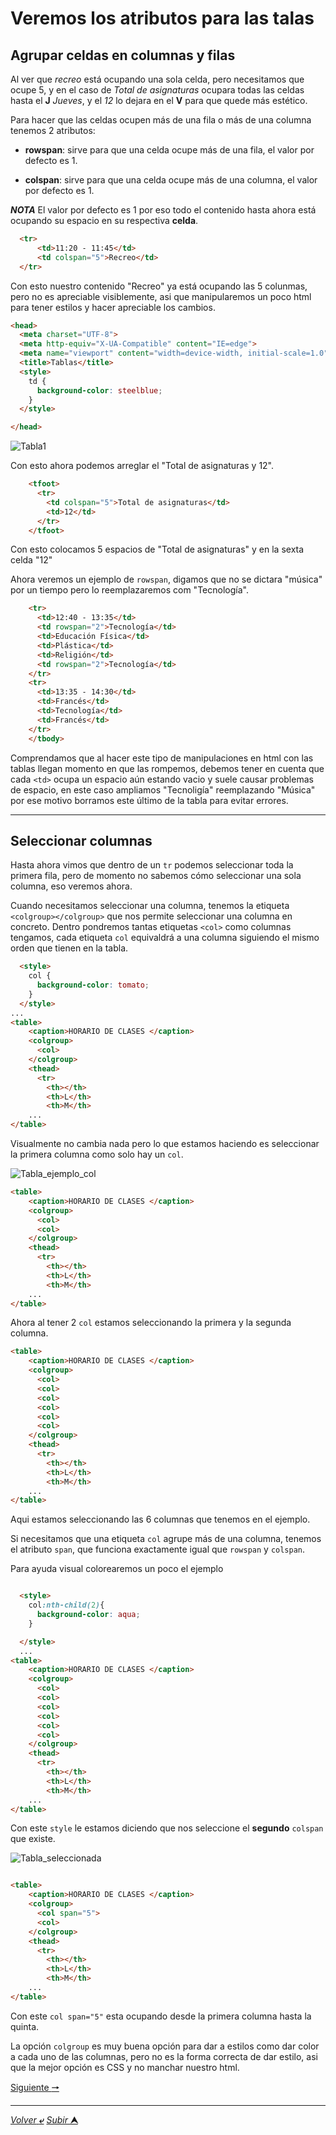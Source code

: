 # Veremos los atributos para las talas

## Agrupar celdas en columnas y filas

Al ver que *recreo* está ocupando una sola celda, pero necesitamos que ocupe 5, y en el caso de *Total de asignaturas* ocupara todas las celdas hasta el **J** *Jueves*, y el *12* lo dejara en el **V** para que quede más estético.

Para hacer que las celdas ocupen más de una fila o más de una columna tenemos 2 atributos:

* **rowspan**: sirve para que una celda ocupe más de una fila, el valor por defecto es 1.

* **colspan**: sirve para que una celda ocupe más de una columna, el valor por defecto es 1.

***NOTA*** El valor por defecto es 1 por eso todo el contenido hasta ahora está ocupando su espacio en su respectiva **celda**.

~~~html
  <tr>
      <td>11:20 - 11:45</td>
      <td colspan="5">Recreo</td>
  </tr>
~~~

Con esto nuestro contenido "Recreo" ya está ocupando las 5 colunmas, pero no es apreciable visiblemente, asi que manipularemos un poco html para tener estilos y hacer apreciable los cambios.

~~~html
<head>
  <meta charset="UTF-8">
  <meta http-equiv="X-UA-Compatible" content="IE=edge">
  <meta name="viewport" content="width=device-width, initial-scale=1.0">
  <title>Tablas</title>
  <style>
    td {
      background-color: steelblue;
    }
  </style>

</head>
~~~

![Tabla1](/media/Tabla_Coloreada1.png "Tabla coloreada para ver el espacio que ocupa Recreo de una manera más visual")

Con esto ahora podemos arreglar el "Total de asignaturas y 12".

~~~html
    <tfoot>
      <tr>
        <td colspan="5">Total de asignaturas</td>
        <td>12</td>
      </tr>
    </tfoot>
~~~

Con esto colocamos 5 espacios de "Total de asignaturas" y en la sexta celda "12"

Ahora veremos un ejemplo de `rowspan`, digamos que no se dictara "música" por un tiempo pero lo reemplazaremos com "Tecnología".

~~~html
    <tr>
      <td>12:40 - 13:35</td>
      <td rowspan="2">Tecnología</td>
      <td>Educación Física</td>
      <td>Plástica</td>
      <td>Religión</td>
      <td rowspan="2">Tecnología</td>
    </tr>
    <tr>
      <td>13:35 - 14:30</td>
      <td>Francés</td>
      <td>Tecnología</td>
      <td>Francés</td>
    </tr>
    </tbody>
~~~

Comprendamos que al hacer este tipo de manipulaciones en html con las tablas llegan momento en que las rompemos, debemos tener en cuenta que cada ``<td>`` ocupa un espacio aún estando vacio y suele causar problemas de espacio, en este caso ampliamos "Tecnoligía" reemplazando "Música" por ese motivo borramos este último de la tabla para evitar errores.

---

## Seleccionar columnas

Hasta ahora vimos que dentro de un `tr` podemos seleccionar toda la primera fila, pero de momento no sabemos cómo seleccionar una sola columna, eso veremos ahora.

Cuando necesitamos seleccionar una columna, tenemos la etiqueta `<colgroup></colgroup>` que nos permite seleccionar una columna en concreto. Dentro pondremos tantas etiquetas `<col>` como columnas tengamos, cada etiqueta `col` equivaldrá a una columna siguiendo el mismo orden que tienen en la tabla.

~~~html
  <style>
    col {
      background-color: tomato;
    }
  </style>
...
<table>
    <caption>HORARIO DE CLASES </caption>
    <colgroup>
      <col>
    </colgroup>
    <thead>
      <tr>
        <th></th>
        <th>L</th>
        <th>M</th>
    ...
</table>
~~~

Visualmente no cambia nada pero lo que estamos haciendo es seleccionar la primera columna como solo hay un `col`.

![Tabla_ejemplo_col](/media/Tabla_Coloreada2.png "Vemos la primera columna coloreada pòr utilizar col")

~~~html
<table>
    <caption>HORARIO DE CLASES </caption>
    <colgroup>
      <col>
      <col>
    </colgroup>
    <thead>
      <tr>
        <th></th>
        <th>L</th>
        <th>M</th>
    ...
</table>
~~~

Ahora al tener 2 `col` estamos seleccionando la primera y la segunda columna.

~~~html
<table>
    <caption>HORARIO DE CLASES </caption>
    <colgroup>
      <col>
      <col>
      <col>
      <col>
      <col>
      <col>
    </colgroup>
    <thead>
      <tr>
        <th></th>
        <th>L</th>
        <th>M</th>
    ...
</table>
~~~

Aqui estamos seleccionando las 6 columnas que tenemos en el ejemplo.

Si necesitamos que una etiqueta `col` agrupe más de una columna, tenemos el atributo `span`, que funciona exactamente igual que `rowspan` y `colspan`.

Para ayuda visual colorearemos un poco el ejemplo

~~~html

  <style>
    col:nth-child(2){
      background-color: aqua;
    }

  </style>
  ...
<table>
    <caption>HORARIO DE CLASES </caption>
    <colgroup>
      <col>
      <col>
      <col>
      <col>
      <col>
      <col>
    </colgroup>
    <thead>
      <tr>
        <th></th>
        <th>L</th>
        <th>M</th>
    ...
</table>
~~~

Con este `style` le estamos diciendo que nos seleccione el **segundo** `colspan` que existe.

![Tabla_seleccionada](/media/Tabla_Coloreada3.png "Selección de col 2")

~~~html

<table>
    <caption>HORARIO DE CLASES </caption>
    <colgroup>
      <col span="5">
      <col>
    </colgroup>
    <thead>
      <tr>
        <th></th>
        <th>L</th>
        <th>M</th>
    ...
</table>
~~~

Con este `col span="5"` esta ocupando desde la primera columna hasta la quinta.

La opción `colgroup` es muy buena opción para dar a estilos como dar color a cada uno de las columnas, pero no es la forma correcta de dar estilo, asi que la mejor opción es CSS y no manchar nuestro html.

[Siguiente **&#129042;**](/markdown/020_Etiquetas_Importantes_Bloque.md "")

---
[*Volver* **&ldca;**](/markdown/README.md "Ir a Readme") [*Subir* **&#11165;**](# "Ir al título")